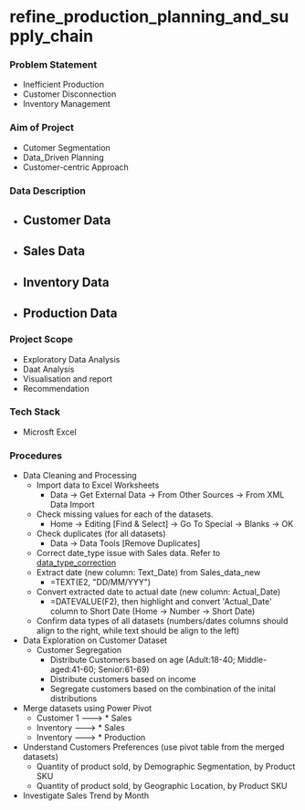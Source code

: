 # refine_production_planning_and_supply_chain

### Problem Statement
- Inefficient Production
- Customer Disconnection
- Inventory Management

### Aim of Project
- Cutomer Segmentation
- Data_Driven Planning
- Customer-centric Approach

### Data Description
- Customer Data
    - 
- Sales Data
    -
- Inventory Data
    -
- Production Data
    -

### Project Scope
- Exploratory Data Analysis
- Daat Analysis
- Visualisation and report
- Recommendation 

### Tech Stack
- Microsft Excel

### Procedures
- Data Cleaning and Processing
    - Import data to Excel Worksheets 
        - Data -> Get External Data -> From Other Sources -> From XML Data Import
    - Check missing values for each of the datasets.
        - Home -> Editing [Find & Select] -> Go To Special -> Blanks -> OK
    - Check duplicates (for all datasets)
        - Data -> Data Tools [Remove Duplicates]
    - Correct date_type issue with Sales data. Refer to [data_type_correction](/working_dir/date_type_correction.ipynb)
    - Extract date (new column: Text_Date) from Sales_data_new
        - =TEXT(E2, "DD/MM/YYY")
    - Convert extracted date to actual date (new column: Actual_Date)
        - =DATEVALUE(F2), then highlight and convert 'Actual_Date' column to Short Date (Home -> Number -> Short Date)
    - Confirm data types of all datasets (numbers/dates columns should align to the right, while text should be align to the left)
- Data Exploration on Customer Dataset
    - Customer Segregation
        - Distribute Customers based on age (Adult:18-40; Middle-aged:41-60; Senior:61-69)
        - Distribute customers based on income
        - Segregate customers based on the combination of the inital distributions 
- Merge datasets using Power Pivot
    - Customer 1 ---> * Sales
    - Inventory ---> * Sales
    - Inventory ---> * Production
- Understand Customers Preferences (use pivot table from the merged datasets)
    - Quantity of product sold, by Demographic Segmentation, by Product SKU
    - Quantity of product sold, by Geographic Location, by Product SKU
- Investigate Sales Trend by Month